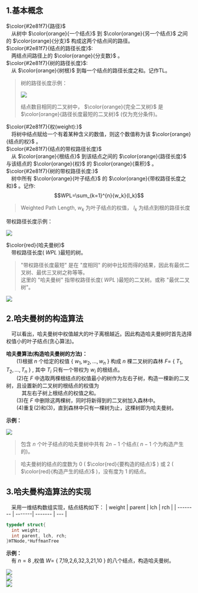 ## 1.基本概念  
$\color{#2e81f7}{路径}$  
　从树中 $\color{orange}{一个结点}$ 到 $\color{orange}{另一个结点}$ 之间的 $\color{orange}{分支}$ 构成这两个结点间的路径。  
$\color{#2e81f7}{结点的路径长度}$:  
　两结点间路径上的 $\color{orange}{分支数}$ 。  
 $\color{#2e81f7}{树的路径长度}$:  
　从 $\color{orange}{树根}$ 到每一个结点的路径长度之和。记作TL。  
> 树的路径长度示例：
> <div><img src="./images/树的路径长度示例.png"> </img></div>  
>
>结点数目相同的二叉树中， $\color{orange}{完全二叉树}$ 是 $\color{orange}{路径长度最短的二叉树}$ (仅为充分条件)。  

$\color{#2e81f7}{权(weight):}$  
　将树中结点赋给一个有着某种含义的数值，则这个数值称为该 $\color{orange}{结点的权}$ 。  
$\color{#2e81f7}{结点的带权路径长度}$  
　从 $\color{orange}{根结点}$ 到该结点之间的 $\color{orange}{路径长度}$ 与该结点的 $\color{orange}{权}$ 的 $\color{orange}{乘积}$ 。    
$\color{#2e81f7}{树的带权路径长度:}$  
　树中所有 $\color{orange}{叶子结点}$ 的 $\color{orange}{带权路径长度之和}$ 。记作:  $$WPL=\sum_{k=1}^{n}{w_k}{l_k}$$
>Weighted Path Length, $w_k$ 为叶子结点的权值， $l_k$ 为结点到根的路径长度

带权路径长度示例：
<div><img src="./images/带权路径长度示例.png"> </img></div>  

$\color{red}{哈夫曼树}$  
　带权路径长度( $WPL$ )最短的树。  
>"带权路径长度最短" 是在 "度相同" 的树中比较而得的结果，因此有最优二叉树、最优三叉树之称等等。  
>这里的 "哈夫曼树" 指带权路径长度( $WPL$ )最短的二叉树。或称 "最优二叉树"。
<div><img src="./images/哈夫曼树示例.png"> </img></div>  

## 2.哈夫曼树的构造算法  
　可以看出，哈夫曼树中权值越大的叶子离根越近。因此构造哈夫曼树时首先选择权值小的叶子结点(贪心算法)。  
 
 **哈夫曼算法(构造哈夫曼树的方法)：**    
　　(1)根据 $n$ 个给定的权值 &#123; $w_1,w_2,…,w_n$ &#125; 构成 $n$ 棵二叉树的森林 $F=$ &#123; $T_1,T_2,…,T_n$ &#125; ,
       其中 $T_i$ 只有一个带权为 $w_i$ 的根结点。  
　　(2)在 $F$ 中选取两棵根结点的权值最小的树作为左右子树，构造一棵新的二叉树，且设置新的二叉树的根结点的权值为  
 　　　其左右子树上根结点的权值之和。  
　　(3)在 $F$ 中删除这两棵树，同时将新得到的二叉树加入森林中。  
　　(4)重复(2)和(3)，直到森林中只有一棵树为止，这棵树即为哈夫曼树。  

  **示例：**  
  <div><img src="./images/构造哈夫曼树示例.png"> </img></div>  

>包含 $n$ 个叶子结点的哈夫曼树中共有 $2n-1$ 个结点( $n-1$ 个为构造产生的)。  

>哈夫曼树的结点的度数为 0 ( $\color{red}{要构造的结点}$ ) 或 2 ( $\color{red}{构造产生的结点}$ )，没有度为 1 的结点。

## 3.哈夫曼构造算法的实现  
　采用一维结构数组实现，结点结构如下： 
|  weight  | parent |  lch    | rch |
| -------- | -------| ------- | --- |
```cpp
typedef struct{
  int weight;
  int parent, lch, rch;
}HTNode,*HuffmanTree
```
**示例：**  
　有 $n=8$ ,权值 $W=$ &#123; 7,19,2,6,32,3,21,10 &#125; 的八个结点，构造哈夫曼树。  
<div><img src="./images/构造哈夫曼树初始化.png"> </img></div>
<div><img src="./images/哈夫曼树构造结点.png"> </img></div>
<div><img src="./images/构造哈夫曼树最终结果.png"> </img></div>  
